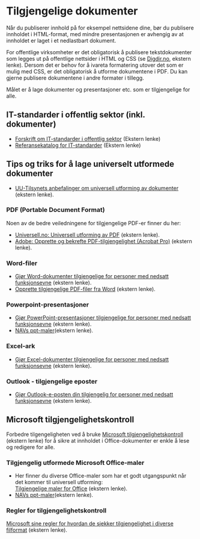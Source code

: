 # Tilgjengelige dokumenter
<p class="typo-ingress">Når du publiserer innhold på for eksempel nettsidene dine, bør du publisere innholdet i HTML-format, med mindre presentasjonen er avhengig av at innholdet er laget i et nedlastbart dokument.</p>

For offentlige virksomheter er det obligatorisk å publisere tekstdokumenter som legges ut på offentlige nettsider i HTML og CSS (se [Digdir.no](https://www.digdir.no/digitale-felleslosninger/publisering-av-tekstdokument/1494), ekstern lenke). Dersom det er behov for å ivareta formatering utover det som er mulig med CSS, er det obligatorisk å utforme dokumentene i PDF. Du kan gjerne publisere dokumentene i andre formater i tillegg. 

Målet er å lage dokumenter og presentasjoner etc. som er tilgjengelige for alle.

## IT-standarder i offentlig sektor (inkl. dokumenter)
* [Forskrift om IT-standarder i offentlig sektor](https://lovdata.no/dokument/LTI/forskrift/2013-03-15-285) (Ekstern lenke)
* [Referansekatalog for IT-standarder](https://www.digdir.no/digitalisering-og-samordning/referansekatalogen-it-standardar/1480) (Ekstern lenke)

## Tips og triks for å lage universelt utformede dokumenter
- [UU-Tilsynets anbefalinger om universell utforming av dokumenter](https://www.uutilsynet.no/regelverk/dokumenter-pa-nettsider/208) (ekstern lenke).

### PDF (Portable Document Format)
Noen av de bedre veiledningene for tilgjengelige PDF-er finner du her:
- [Universell.no: Universell utforming av PDF](https://www.universell.no/uupdf/) (ekstern lenke).
- [Adobe: Opprette og bekrefte PDF-tilgjengelighet (Acrobat Pro)](https://helpx.adobe.com/no/acrobat/using/create-verify-pdf-accessibility.html) (ekstern lenke).


### Word-filer
- [Gjør Word-dokumenter tilgjengelige for personer med nedsatt funksjonsevne](https://support.microsoft.com/nb-no/office/gj%C3%B8re-word-dokumenter-tilgjengelige-for-personer-med-funksjonshemninger-d9bf3683-87ac-47ea-b91a-78dcacb3c66d#PickTab=Windows) (ekstern lenke).
- [Opprette tilgjengelige PDF-filer fra Word](https://support.microsoft.com/nb-no/office/opprette-tilgjengelige-pdf-filer-064625e0-56ea-4e16-ad71-3aa33bb4b7ed#PickTab=Windows) (ekstern lenke).

### Powerpoint-presentasjoner
- [Gjør PowerPoint-presentasjoner tilgjengelige for personer med nedsatt funksjonsevne](https://support.microsoft.com/nb-no/office/gj%C3%B8re-powerpoint-presentasjoner-tilgjengelige-for-personer-med-funksjonshemninger-6f7772b2-2f33-4bd2-8ca7-dae3b2b3ef25#picktab=windows) (ekstern lenke).
- [NAVs ppt-maler](https://identitet.nav.no/d/n49NiiediAKF/verktoy-og-maler#/maler/powerpoint)(ekstern lenke).

### Excel-ark
- [Gjør Excel-dokumenter tilgjengelige for personer med nedsatt funksjonsevne](https://support.microsoft.com/nb-no/office/gj%C3%B8re-excel-dokumenter-tilgjengelige-for-personer-med-funksjonshemninger-6cc05fc5-1314-48b5-8eb3-683e49b3e593#picktab=windows) (ekstern lenke).

### Outlook - tilgjengelige eposter
- [Gjør Outlook-e-posten din tilgjengelig for personer med nedsatt funksjonsevne](https://support.microsoft.com/nb-no/office/gj%C3%B8r-outlook-e-posten-din-tilgjengelig-for-personer-med-funksjonshemninger-71ce71f4-7b15-4b7a-a2e3-cf91721bbacb#picktab=windows) (ekstern lenke).

## Microsoft tilgjengelighetskontroll
Forbedre tilgengeligheten ved å bruke [Microsoft tilgjengelighetskontroll](https://support.microsoft.com/nb-no/office/forbedre-tilgjengelighet-med-tilgjengelighetskontroll-a16f6de0-2f39-4a2b-8bd8-5ad801426c7f#picktab=windows) (ekstern lenke) for å sikre at innholdet i Office-dokumenter er enkle å lese og redigere for alle.

### Tilgjengelig utformede Microsoft Office-maler
- Her finner du diverse Office-maler som har et godt utgangspunkt når det kommer til universell utforming: <br> [Tilgjengelige maler for Office](https://support.microsoft.com/nb-no/office/f%c3%a5-tilgjengelige-maler-for-office-ca086caa-2bd2-4ac8-8c12-4cd495bd4d76?ui=nb-no&rs=nb-no&ad=no) (ekstern lenke).
- [NAVs ppt-maler](https://identitet.nav.no/d/n49NiiediAKF/verktoy-og-maler#/maler/powerpoint)(ekstern lenke).

### Regler for tilgjengelighetskontroll
[Microsoft sine regler for hvordan de sjekker tilgjengelighet i diverse filformat](https://support.microsoft.com/nb-no/office/regler-for-tilgjengelighetskontroll-651e08f2-0fc3-4e10-aaca-74b4a67101c1) (ekstern lenke).
